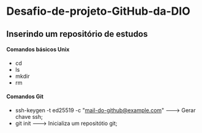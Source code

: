# Desafio-de-projeto-GitHub-da-DIO
## Inserindo um repositório de estudos 

#### Comandos básicos Unix

 - cd
 - ls
 - mkdir
 - rm 

#### Comandos Git 
 - ssh-keygen -t ed25519 -c "mail-do-github@example.com"   ---> Gerar chave ssh; 
 - git init ---> Inicializa um repositótio git;



